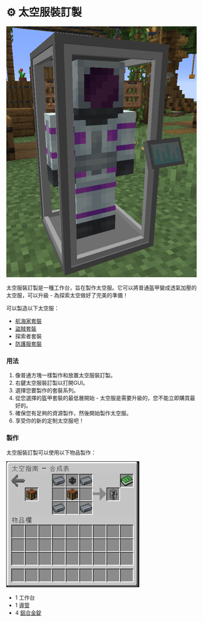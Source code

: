 # ⚙ 太空服裝訂製



![](<../.gitbook/assets/image (35).png>)

太空服裝訂製是一種工作台，旨在製作太空服。它可以將普通盔甲變成透氣加壓的太空服，可以升級 - 為探索太空做好了完美的準備！

可以製造以下太空服：

* [航海家套裝](../item-1/Voyager-Armor.md)
* [盜賊套裝](../item-1/Rogue-Armor.md)
* 探索者套裝
* [防護服套裝](../item-1/Hazmat-Armor.md)

### 用法

1. 像普通方塊一樣製作和放置太空服裝訂製。
2. 右鍵太空服裝訂製以打開GUI。
3. 選擇您要製作的套裝系列。
4. 從您選擇的盔甲套裝的最低層開始 - 太空服是需要升級的，您不能立即購買最好的。
5. 確保您有足夠的資源製作，然後開始製作太空服。
6. 享受你的新的定制太空服吧！

### 製作

太空服裝訂製可以使用以下物品製作：

![](<../.gitbook/assets/image (215).png>)

* 1 工作台
* 1 [導管](Conduit.md)
* 4 [鋁合金錠](aluminium-alloy-ingot.md)
